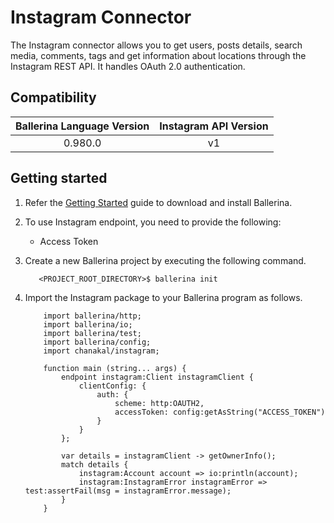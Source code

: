 # Instagram Connector

The Instagram connector allows you to get users, posts details, search media, comments, tags and get information about
locations through the Instagram REST API. It handles OAuth 2.0 authentication.

## Compatibility

| Ballerina Language Version  | Instagram API Version |
|:---------------------------:|:---------------------:|
| 0.980.0                     | v1                    |

## Getting started

1.  Refer the [Getting Started](https://ballerina.io/learn/getting-started/) guide to download and install Ballerina.

2.  To use Instagram endpoint, you need to provide the following:

       - Access Token

3. Create a new Ballerina project by executing the following command.

	```shell
	   <PROJECT_ROOT_DIRECTORY>$ ballerina init
	```

4. Import the Instagram package to your Ballerina program as follows.

	```ballerina
	    import ballerina/http;
	    import ballerina/io;
	    import ballerina/test;
	    import ballerina/config;
	    import chanakal/instagram;

	    function main (string... args) {
            endpoint instagram:Client instagramClient {
                clientConfig: {
                    auth: {
                        scheme: http:OAUTH2,
                        accessToken: config:getAsString("ACCESS_TOKEN")
                    }
                }
            };

            var details = instagramClient -> getOwnerInfo();
            match details {
                instagram:Account account => io:println(account);
                instagram:InstagramError instagramError => test:assertFail(msg = instagramError.message);
            }
	    }
	```